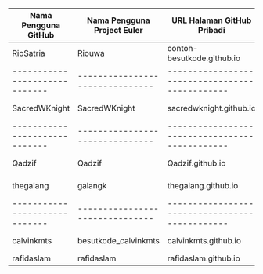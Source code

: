 | Nama Pengguna GitHub          | Nama Pengguna Project Euler     | URL Halaman GitHub Pribadi                     | Telah Menyelesaikan Project Euler           |
| ----------------------------- | ------------------------------- | ---------------------------------------------- | ----------------------- |
| RioSatria                     | Riouwa                          | contoh-besutkode.github.io                     | Sudah, soal nomor 1                         |
| ----------------------------- | ------------------------------- | ---------------------------------------------- | ----------------------- |
| SacredWKnight                 | SacredWKnight                   | sacredwknight.github.io                        | Soal nomor 1,2,3                            |
| ----------------------------- | ------------------------------- | ---------------------------------------------- | ----------------------- |
| Qadzif                        | Qadzif                          | Qadzif.github.io                               | Sudah, 1 Sampai 20				             |
|thegalang                      | galangk                         | thegalang.github.io                            | Sudah, soal nomor 2 
| ----------------------------- | ------------------------------- | ---------------------------------------------- | ----------------------- |
| calvinkmts                    | besutkode_calvinkmts            | calvinkmts.github.io                           | Sudah, soal nomor 1				                  |
| rafidaslam                    | rafidaslam                      | rafidaslam.github.io                           | Soal nomor 1,2                              |
